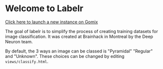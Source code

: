 # Welcome to Labelr

[Click here to launch a new instance on Gomix](https://gomix.com/#!/remix/salty-porcupine)

The goal of labelr is to simplify the process of creating training datasets for image classification.
It was created at Brainhack in Montreal by the Deep Neuron team.

By default, the 3 ways an image can be classed is "Pyramidal" "Regular" and "Unknown". These choices can be changed by editing `views/classify.html`.
